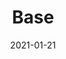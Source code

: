 ---
title: Base
projectLink: https://base.sznm.dev
description: My personal knowledge base.
date: "2021-01-21"
icon: "/app_icons/book.svg"
stacks: 
  - nextjs
---